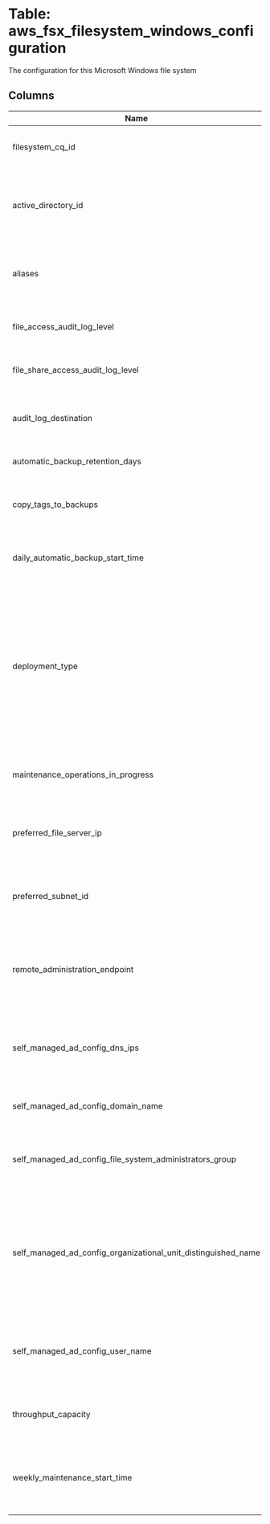 
# Table: aws_fsx_filesystem_windows_configuration
The configuration for this Microsoft Windows file system
## Columns
| Name        | Type           | Description  |
| ------------- | ------------- | -----  |
|filesystem_cq_id|uuid|Unique CloudQuery ID of aws_fsx_filesystems table (FK)|
|active_directory_id|text|The ID for an existing Amazon Web Services Managed Microsoft Active Directory instance that the file system is joined to|
|aliases|jsonb|An array of one or more DNS aliases that are currently associated with the Amazon FSx file system|
|file_access_audit_log_level|text|Sets which attempt type is logged by Amazon FSx for file and folder accesses|
|file_share_access_audit_log_level|text|Sets which attempt type is logged by Amazon FSx for file share accesses|
|audit_log_destination|text|The Amazon Resource Name (ARN) for the destination of the audit logs|
|automatic_backup_retention_days|bigint|The number of days to retain automatic backups|
|copy_tags_to_backups|boolean|A boolean flag indicating whether tags on the file system should be copied to backups|
|daily_automatic_backup_start_time|text|The preferred time to take daily automatic backups, in the UTC time zone|
|deployment_type|text|Specifies the file system deployment type, valid values are the following:  * MULTI_AZ_1 - Specifies a high availability file system that is configured for Multi-AZ redundancy to tolerate temporary Availability Zone (AZ) unavailability, and supports SSD and HDD storage|
|maintenance_operations_in_progress|text[]|The list of maintenance operations in progress for this file system|
|preferred_file_server_ip|text|For MULTI_AZ_1 deployment types, the IP address of the primary, or preferred, file server|
|preferred_subnet_id|text|For MULTI_AZ_1 deployment types, it specifies the ID of the subnet where the preferred file server is located|
|remote_administration_endpoint|text|For MULTI_AZ_1 deployment types, use this endpoint when performing administrative tasks on the file system using Amazon FSx Remote PowerShell|
|self_managed_ad_config_dns_ips|text[]|A list of up to three IP addresses of DNS servers or domain controllers in the self-managed AD directory|
|self_managed_ad_config_domain_name|text|The fully qualified domain name of the self-managed AD directory|
|self_managed_ad_config_file_system_administrators_group|text|The name of the domain group whose members have administrative privileges for the FSx file system|
|self_managed_ad_config_organizational_unit_distinguished_name|text|The fully qualified distinguished name of the organizational unit within the self-managed AD directory to which the Windows File Server or ONTAP storage virtual machine (SVM) instance is joined|
|self_managed_ad_config_user_name|text|The user name for the service account on your self-managed AD domain that FSx uses to join to your AD domain|
|throughput_capacity|bigint|The throughput of the Amazon FSx file system, measured in megabytes per second|
|weekly_maintenance_start_time|text|The preferred start time to perform weekly maintenance, formatted d:HH:MM in the UTC time zone|
